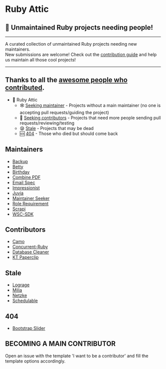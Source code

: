 # Ruby Attic
## :gem: Unmaintained Ruby projects needing people!

---

A curated collection of unmaintained Ruby projects needing new maintainers.  
New submissions are welcome! Check out the [contribution guide](https://github.com/attics/ruby_attic/blob/master/CONTRIBUTING.md) and help us maintain all those cool projects!

---
Thanks to all the [awesome people who contributed](https://github.com/attics/ruby_attic/graphs/contributors).
---

* :gem: Ruby Attic
  * :spider_web: [Seeking maintainer](#maintainers) - Projects without a main maintainer (no one is accepting pull requests/guiding the project)
  * :juggling_person: [Seeking contributors](#contributors) - Projects that need more people sending pull requests/reviewing/testing
  * :sleepy: [Stale](#stale) - Projects that may be dead
  * :sos: [404](#404) - Those who died but should come back

## Maintainers

* [Backup](https://github.com/backup/backup)
* [Betty](https://github.com/pickhardt/betty)
* [Birthday](https://github.com/railslove/birthday)
* [Combine PDF](https://github.com/boazsegev/combine_pdf)
* [Email Spec](https://github.com/email-spec/email-spec/)
* [Impressionist](https://github.com/charlotte-ruby/impressionist)
* [Juvia](https://github.com/phusion/juvia)
* [Maintainer Seeker](https://github.com/andrewmcodes/maintainer-seeker)
* [Role Requirement](https://github.com/timcharper/role_requirement)
* [Scrapi](https://github.com/assaf/scrapi)
* [WSC-SDK](https://github.com/WowzaMediaSystems/wsc-sdk-ruby)

## Contributors

* [Camo](https://github.com/svanzoest/camo)
* [Concurrent-Ruby](https://github.com/ruby-concurrency/concurrent-ruby/)
* [Database Cleaner](https://github.com/DatabaseCleaner/database_cleaner)
* [KT Paperclip](https://github.com/kreeti/kt-paperclip)

## Stale

* [Lograge](https://github.com/roidrage/lograge)
* [Milia](https://github.com/jekuno/milia)
* [Netzke](https://github.com/netzke/netzke)
* [Schedulable](https://github.com/benignware/schedulable)

## 404
* [Bootstrap Slider](https://github.com/seiyria/bootstrap-slider)

## BECOMING A MAIN CONTRIBUTOR

Open an issue with the template 'I want to be a contributor' and fill the template options accordingly.
